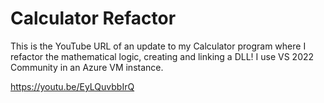 # Calculator Refactor

This is the YouTube URL of an update to my Calculator program where I refactor the mathematical logic, creating and linking a DLL! I use VS 2022 Community in an Azure VM instance.

https://youtu.be/EyLQuvbbIrQ
